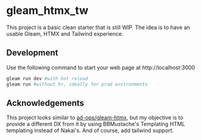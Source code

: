 # gleam_htmx_tw

This project is a basic clean starter that is still WIP. The idea is to have an usable Gleam, HTMX and Tailwind experience.

## Development

Use the following command to start your web page at http://localhost:3000
```sh
gleam run dev #with hot reload
gleam run #without hr, ideally for prod environments 
```

## Acknowledgements
This project looks similar to [ad-ops/gleam-htmx](https://github.com/ad-ops/gleam-htmx), but my objective is to provide a different DX from it by using BBMustache's Templating HTML templating instead of Nakai's. And of course, add tailwind support.
